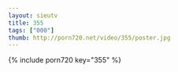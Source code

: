 ```yaml
--- 
layout: sieutv
title: 355
tags: ["000"]
thumb: http://porn720.net/video/355/poster.jpg
---
```

{% include porn720 key="355" %} 
